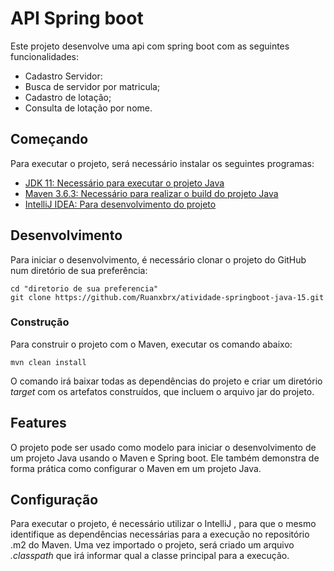 # API Spring boot
Este projeto desenvolve uma api com spring boot com as seguintes funcionalidades:
- Cadastro Servidor:
- Busca de servidor por matricula;
- Cadastro de lotação;
- Consulta de lotação por nome.
## Começando

Para executar o projeto, será necessário instalar os seguintes programas:

- [JDK 11: Necessário para executar o projeto Java](https://www.techspot.com/downloads/5553-java-jdk.html)
- [Maven 3.6.3: Necessário para realizar o build do projeto Java](https://dlcdn.apache.org/maven/maven-3/3.6.3/binaries/apache-maven-3.6.3-bin.zip)
- [IntelliJ IDEA: Para desenvolvimento do projeto](https://www.jetbrains.com/pt-br/idea/download/download-thanks.html?platform=windows)

## Desenvolvimento

Para iniciar o desenvolvimento, é necessário clonar o projeto do GitHub num diretório de sua preferência:

```shell
cd "diretorio de sua preferencia"
git clone https://github.com/Ruanxbrx/atividade-springboot-java-15.git
```
### Construção

Para construir o projeto com o Maven, executar os comando abaixo:

```shell
mvn clean install
```

O comando irá baixar todas as dependências do projeto e criar um diretório *target* com os artefatos construídos, que incluem o arquivo jar do projeto.
## Features

O projeto pode ser usado como modelo para iniciar o desenvolvimento de um projeto Java usando o Maven e Spring boot. Ele também demonstra de forma prática como configurar o Maven em um projeto Java.
## Configuração

Para executar o projeto, é necessário utilizar o IntelliJ , para que o mesmo identifique as dependências necessárias para a execução no repositório .m2 do Maven. Uma vez importado o projeto, será criado um arquivo *.classpath* que irá informar qual a classe principal para a execução.
